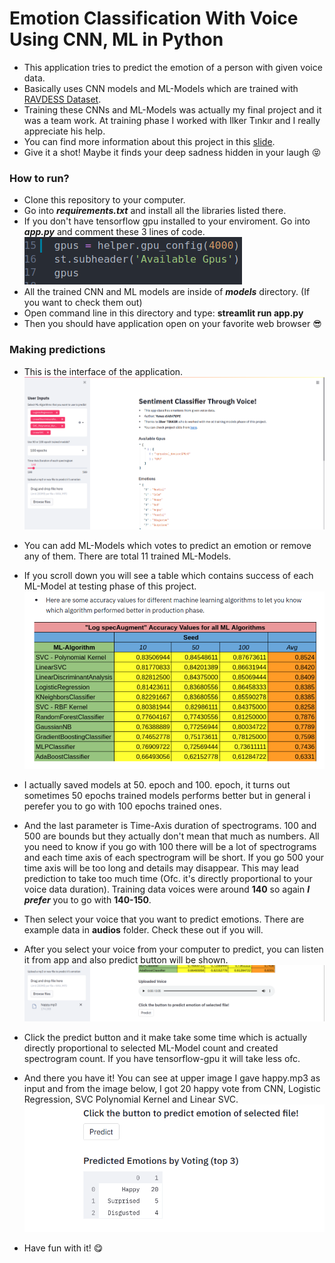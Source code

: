 # Emotion Classification With Voice Using CNN, ML in Python

* This application tries to predict the emotion of a person with given voice data.
* Basically uses CNN models and ML-Models which are trained with [RAVDESS Dataset](https://www.kaggle.com/uwrfkaggler/ravdess-emotional-speech-audio).
* Training these CNNs and ML-Models was actually my final project and it was a team work. At training phase I worked with Ilker Tınkır and I really appreciate his help.
* You can find more information about this project in this [slide](https://docs.google.com/presentation/d/1UGMgex6G5fAtTqPs33SiFulAznYufKwQ/edit?usp=sharing&ouid=118405775020092724633&rtpof=true&sd=true).
* Give it a shot! Maybe it finds your deep sadness hidden in your laugh :stuck_out_tongue_closed_eyes:


### How to run?
* Clone this repository to your computer.
* Go into ***requirements.txt*** and install all the libraries listed there.
* If you don't have tensorflow gpu installed to your enviroment. Go into ***app.py*** and comment these 3 lines of code. 
![Gpu](md-images/gpu-code.png)
* All the trained CNN and ML models are inside of ***models*** directory. (If you want to check them out)
* Open command line in this directory and type: **streamlit run app.py**
* Then you should have application open on your favorite web browser :sunglasses:

### Making predictions

* This is the interface of the application.
![Page](md-images/page0.png)

* You can add ML-Models which votes to predict an emotion or remove any of them. There are total 11 trained ML-Models.

* If you scroll down you will see a table which contains success of each ML-Model at testing phase of this project.
![Success](md-images/success.png)

* I actually saved models at 50. epoch and 100. epoch, it turns out sometimes 50 epochs trained models performs better but in general i perefer you to go with 100 epochs trained ones.
* And the last parameter is Time-Axis duration of spectrograms. 100 and 500 are bounds but they actually don't mean that much as numbers. All you need to know if you go with 100 there will be a lot of spectrograms and each time axis of each spectrogram will be short. If you go 500 your time axis will be too long and details may disappear. This may lead prediction to take too much time (Ofc. it's directly proportional to your voice data duration). Training data voices were around **140** so again ***I prefer*** you to go with **140-150**.
* Then select your voice that you want to predict emotions. There are example data in **audios** folder. Check these out if you will.
* After you select your voice from your computer to predict, you can listen it from app and also predict button will be shown.
![predict-button](md-images/predict-button.png)
* Click the predict button and it make take some time which is actually directly proportional to selected ML-Model count and created spectrogram count. If you have tensorflow-gpu it will take less ofc.
* And there you have it! You can see at upper image I gave happy.mp3 as input and from the image below, I got 20 happy vote from CNN, Logistic Regression, SVC Polynomial Kernel and Linear SVC.
![predictions](md-images/predictions.png)
* Have fun with it! :yum:


